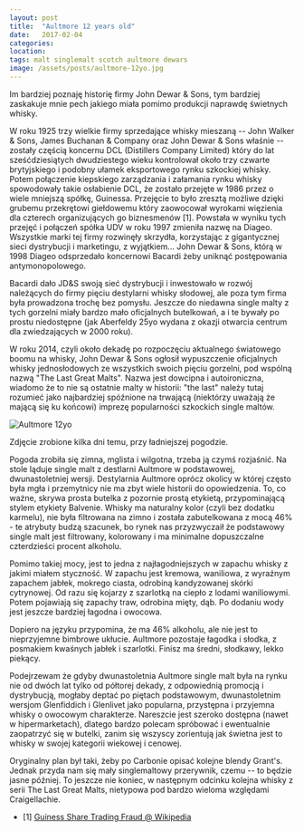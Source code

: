 ```yaml
---
layout: post
title:  "Aultmore 12 years old"
date:   2017-02-04
categories: 
location: 
tags: malt singlemalt scotch aultmore dewars
image: /assets/posts/aultmore-12yo.jpg
---
```


Im bardziej poznaję historię firmy John Dewar & Sons, tym bardziej zaskakuje mnie pech jakiego miała pomimo produkcji naprawdę świetnych whisky.

W roku 1925 trzy wielkie firmy sprzedające whisky mieszaną -- John Walker & Sons, James Buchanan & Company oraz John Dewar & Sons właśnie -- zostały częścią koncernu DCL (Distillers Company Limited) który do lat sześćdziesiątych dwudziestego wieku kontrolował około trzy czwarte brytyjskiego i podobny ułamek eksportowego rynku szkockiej whisky. Potem połączenie kiepskiego zarządzania i załamania rynku whisky spowodowały takie osłabienie DCL, że zostało przejęte w 1986 przez o wiele mniejszą spółkę, Guinessa. Przejęcie to było zresztą możliwe dzięki grubemu przekrętowi giełdowemu który zaowocował wyrokami więzienia dla czterech organizujących go biznesmenów [1]. Powstała w wyniku tych przejęć i połączeń spółka UDV w roku 1997 zmieniła nazwę na Diageo. Wszystkie marki tej firmy rozwinęły skrzydła, korzystając z gigantycznej sieci dystrybucji i marketingu, z wyjątkiem... John Dewar & Sons, którą w 1998 Diageo odsprzedało koncernowi Bacardi żeby uniknąć postępowania antymonopolowego.

Bacardi dało JD&S swoją sieć dystrybucji i inwestowało w rozwój należących do firmy pięciu destylarni whisky słodowej, ale poza tym firma była prowadzona trochę bez pomysłu. Jeszcze do niedawna single malty z tych gorzelni miały bardzo mało oficjalnych butelkowań, a i te bywały po prostu niedostępne (jak Aberfeldy 25yo wydana z okazji otwarcia centrum dla zwiedzających w 2000 roku).

W roku 2014, czyli około dekadę po rozpoczęciu aktualnego światowego boomu na whisky, John Dewar & Sons ogłosił wypuszczenie oficjalnych whisky jednosłodowych ze wszystkich swoich pięciu gorzelni, pod wspólną nazwą "The Last Great Malts". Nazwa jest dowcipna i autoironiczna, wiadomo że to nie są ostatnie malty w historii: "the last" należy tutaj rozumieć jako najbardziej spóźnione na trwającą (niektórzy uważają że mającą się ku końcowi) imprezę popularności szkockich single maltów.

<div class="post-image">
    <img src="{{ page.image }}" alt="Aultmore 12yo" />
    <p class="post-image-caption">Zdjęcie zrobione kilka dni temu, przy ładniejszej pogodzie.</p>
</div>

Pogoda zrobiła się zimna, mglista i wilgotna, trzeba ją czymś rozjaśnić. Na stole ląduje single malt z destlarni Aultmore w podstawowej, dwunastoletniej wersji. Destylarnia Aultmore oprócz okolicy w której często była mgła i przemytnicy nie ma zbyt wiele historii do opowiedzenia. To, co ważne, skrywa prosta butelka z pozornie prostą etykietą, przypominającą stylem etykiety Balvenie. Whisky ma naturalny kolor (czyli bez dodatku karmelu), nie była filtrowana na zimno i została zabutelkowana z mocą 46% - te atrybuty budzą szacunek, bo rynek nas przyzwyczaił że podstawowy single malt jest filtrowany, kolorowany i ma minimalne dopuszczalne czterdzieści procent alkoholu.

Pomimo takiej mocy, jest to jedna z najłagodniejszych w zapachu whisky z jakimi miałem styczność. W zapachu jest kremowa, waniliowa, z wyraźnym zapachem jabłek, mokrego ciasta, odrobiną kandyzowanej skórki cytrynowej. Od razu się kojarzy z szarlotką na ciepło z lodami waniliowymi. Potem pojawiają się zapachy traw, odrobina mięty, dąb. Po dodaniu wody jest jeszcze bardziej łagodna i owocowa.

Dopiero na języku przypomina, że ma 46% alkoholu, ale nie jest to nieprzyjemne bimbrowe ukłucie. Aultmore pozostaje łagodka i słodka, z posmakiem kwaśnych jabłek i szarlotki. Finisz ma średni, słodkawy, lekko piekący.

Podejrzewam że gdyby dwunastoletnia Aultmore single malt była na rynku nie od dwóch lat tylko od półtorej dekady, z odpowiednią promocją i dystrybucją, mogłaby deptać po piętach podstawowym, dwunastoletnim wersjom Glenfiddich i Glenlivet jako popularna, przystępna i przyjemna whisky o owocowym charakterze. Nareszcie jest szeroko dostępna (nawet w hipermarketach), dlatego bardzo polecam spróbować i ewentualnie zaopatrzyć się w butelki, zanim się wszyscy zorientują jak świetna jest to whisky w swojej kategorii wiekowej i cenowej.

Oryginalny plan był taki, żeby po Carbonie opisać kolejne blendy Grant's. Jednak przyda nam się mały singlemaltowy przerywnik, czemu -- to będzie jasne później. To jeszcze nie koniec, w następnym odcinku kolejna whisky z serii The Last Great Malts, nietypowa pod bardzo wieloma względami Craigellachie.

* [1] [Guiness Share Trading Fraud @ Wikipedia](https://en.wikipedia.org/wiki/Guinness_share-trading_fraud)
